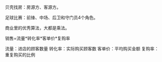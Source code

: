 贝壳找房：房源方、客源方。

足球比赛：前锋、中场、后卫和守门员4个角色。

商业里的优秀算法，大都是乘法。

销售=流量\*转化率\*客单价\*复购率

流量：进店的顾客数量
转化率：实际购买顾客数
客单价：平均购买金额
复购率：重复购买的比例